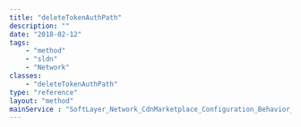 ```yaml
---
title: "deleteTokenAuthPath"
description: ""
date: "2018-02-12"
tags:
    - "method"
    - "sldn"
    - "Network"
classes:
    - "deleteTokenAuthPath"
type: "reference"
layout: "method"
mainService : "SoftLayer_Network_CdnMarketplace_Configuration_Behavior_TokenAuth"
---
```

